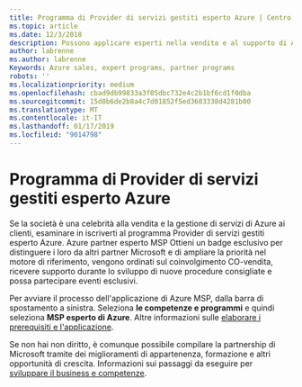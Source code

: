 ```yaml
---
title: Programma di Provider di servizi gestiti esperto Azure | Centro per i partner
ms.topic: article
ms.date: 12/3/2018
description: Possono applicare esperti nella vendita e al supporto di Azure per essere nel MSP esperto Azure
author: labrenne
ms.author: labrenne
Keywords: Azure sales, expert programs, partner programs
robots: ''
ms.localizationpriority: medium
ms.openlocfilehash: cbad9db99833a3f05dbc732e4c2b1bf6cd1f0dba
ms.sourcegitcommit: 15d8b6de2b8a4c7d01852f5ed3603338d4281b00
ms.translationtype: MT
ms.contentlocale: it-IT
ms.lasthandoff: 01/17/2019
ms.locfileid: "9014798"
---
```

# <a name="azure-expert-managed-services-provider-program"></a>Programma di Provider di servizi gestiti esperto Azure


Se la società è una celebrità alla vendita e la gestione di servizi di Azure ai clienti, esaminare in iscriverti al programma Provider di servizi gestiti esperto Azure. Azure partner esperto MSP Ottieni un badge esclusivo per distinguere i loro da altri partner Microsoft e di ampliare la priorità nel motore di riferimento, vengono ordinati sul coinvolgimento CO-vendita, ricevere supporto durante lo sviluppo di nuove procedure consigliate e possa partecipare eventi esclusivi.

Per avviare il processo dell'applicazione di Azure MSP, dalla barra di spostamento a sinistra. Seleziona **le competenze e programmi** e quindi seleziona **MSP esperto di Azure**. Altre informazioni sulle [elaborare i prerequisiti e l'applicazione](https://partner.microsoft.com/membership/azure-expert-msp). 

Se non hai non diritto, è comunque possibile compilare la partnership di Microsoft tramite dei miglioramenti di appartenenza, formazione e altri opportunità di crescita.
Informazioni sui passaggi da eseguire per [sviluppare il business e competenze](https://partner.microsoft.com/membership/azure-expert-msp).

